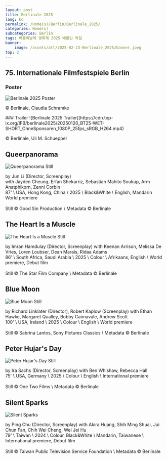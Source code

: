 ```yaml
---
layout: post
title: Berlinale 2025
lang: ko
permalink: /Home(s)/Berlin/Berlinale_2025/
categories: Home(s)
subcategories: Berlin 
tags: 베를리날레 영화제 2025 베를린 독일
banner:
    image: /assets/att/2025-02-23-Berlinale_2025/banner.jpeg
top: 2
---
```

## 75. Internationale Filmfestspiele Berlin
### Poster
![Berlinale 2025 Poster](https://www.berlinale.de/media/bilder/2025/illustration/241216_plakat-fu%CC%88r-web_rgb_rz_rahmen_RWD_512.png)
<p class="caption">
© Berlinale, Claudia Schramke
</p>
### Trailer
![Berlinale 2025 Trailer](https://cdn.top-ix.org/IFB/berlinale2025/20250120_BT25-WET-SHORT_OhneSponsoren_1080P_25fps_sRGB_H264.mp4)
<p class="caption">
© Berlinale, Uli M. Schueppel
</p>


## Queerpanorama
![Queerpanorama Still](https://www.berlinale.de/media/filmstills/2025/panorama-2025/202508567_1_RWD_1780.jpg)
<p class="caption">
by Jun Li (Director, Screenplay)<br>
with Jayden Cheung, Erfan Shekarriz, Sebastian Mahito Soukup, Arm Anatphikorn, Zenni Corbin<br>
87' \ USA, Hong Kong, China \ 2025 \ Black&White \ English, Mandarin<Br>
World premiere<br><br>
Still © Good Sin Production \ Metadata © Berlinale
</p>

## The Heart Is a Muscle
![The Heart Is a Muscle Still](https://www.berlinale.de/media/filmstills/2025/panorama-2025/202507156_1_RWD_1780.jpg)
<p class="caption">
by Imran Hamdulay (Director, Screenplay) with Keenan Arrison, Melissa De Vries, Loren Loubser, Dean Marais, Ridaa Adams<br>
86' \ South Africa, Saudi Arabia \ 2025 \ Colour \ Afrikaans, English \ World premiere, Debut film<br><br>
Still © The Star Film Company \ Metadata © Berlinale
</p>

## Blue Moon
![Blue Moon Still](https://www.berlinale.de/media/filmstills/2025/wettbewerb-2025/202505649_1_RWD_1780.jpg)
<p class="caption">
by Richard Linklater (Director), Robert Kaplow (Screenplay) with Ethan Hawke, Margaret Qualley, Bobby Cannavale, Andrew Scott<br>
100' \ USA, Ireland \ 2025 \ Colour \ English \ World premiere<br><br>
Still © Sabrina Lantos, Sony Pictures Classics \ Metadata © Berlinale
</p>

## Peter Hujar's Day
![Peter Hujar's Day Still](https://www.berlinale.de/media/filmstills/2025/panorama-2025/202503715_1_RWD_1780.jpg)
<p class="caption">
by Ira Sachs (Director, Screenplay) with Ben Whishaw, Rebecca Hall<br>
75' \ USA, Germany \ 2025 \ Colour \ English \ International premiere<br><br>
Still © One Two Films \ Metadata © Berlinale
</p>

## Silent Sparks
![Silent Sparks](https://www.berlinale.de/media/filmstills/2025/panorama-2025/202503208_1_RWD_1780.jpg)
<p class="caption">
by Ping Chu (Director, Screenplay) with Akira Huang, Shih Ming Shuai, Jui Chun Fan, Chih Wei Cheng, Wei Jei Hu<br>
79' \ Taiwan \ 2024 \ Colour, Black&White \ Mandarin, Taiwanese \ International premiere, Debut film<br><br>
Still © Taiwan Public Television Service Foundation \ Metadata © Berlinale
</p>
